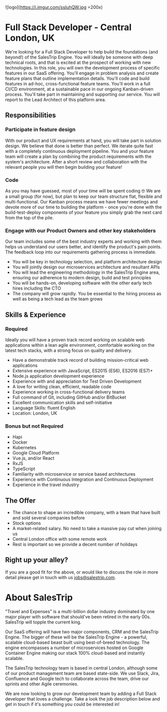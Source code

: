 ![logo](https://i.imgur.com/ssIuhQW.jpg =200x)

# Full Stack Developer - Central London, UK
We're looking for a Full Stack Developer to help build the foundations (and beyond!) of the SalesTrip Engine. You will ideally be someone with deep technical roots, and that is excited at the prospect of working with new technologies. In this role, you will own the development process of specific features in our SaaS offering. You'll engage in problem analysis and create feature plans that outline implementation details. You'll code and build features in ad-hoc, cross-functional feature teams. You'll work in a full CI/CD environment, at a sustainable pace in our ongoing Kanban-driven process. You'll take part in maintaining and supporting our service. You will report to the Lead Architect of this platform area.

## Responsibilities
### Participate in feature design
With our product and UX requirements at hand, you will take part in solution design. We believe that done is better than perfect. We iterate quite fast with a completely continuous deployment pipeline. You and your feature team will create a plan by combining the product requirements with the system's architecture. After a short review and collaboration with the relevant people you will then begin building your feature!

### Code
As you may have guessed, most of your time will be spent coding 🤓 We are a small group (for now), but plan to keep our team structure flat, flexible and multi-functional. Our Kanban process means we have fewer meetings and devote more of our time to building the platform - once you're done with the build-test-deploy components of your feature you simply grab the next card from the top of the pile.

### Engage with our Product Owners and other key stakeholders

Our team includes some of the best industry experts and working with them helps us understand our users better, and identify the product's pain points. The feedback loop into our requirements gathering process is immediate.

- You will be key in technology selection, and platform architecture design
- You will jointly design our microservices architecture and resultant APIs
- You will lead the engineering methodology in the SalesTrip Engine area, ensuring our adherence to modern design, build and test principles
- You will be hands-on, developing software with the other early tech hires including the CTO
- The company will grow rapidly. You be essential to the hiring process as well as being a tech lead as the team grows

## Skills & Experience
### Required

Ideally you will have a proven track record working on scalable web applications within a lean agile environment, comfortable working on the latest tech stacks, with a strong focus on quality and delivery.

- Have a demonstrable track record of building mission-critical web applications
- Extensive experience with JavaScript, ES2015 (ES6), ES2016 (ES7)+
- Node.js application development experience
- Experience with and appreciation for Test Driven Development
- A love for writing clean, efficient, readable code
- Experience working in cross-functional delivery teams
- Full command of Git, including GitHub and/or BitBucket
- Excellent communication skills and self-initiative
- Language Skills: fluent English
- Location: London, UK

### Bonus but not Required
- Hapi
- Docker
- Kubernetes
- Google Cloud Platform
- Vue.js, and/or React
- RxJS
- TypeScript
- Familiarity with microservice or service based architectures
- Experience with Continuous Integration and Continuous Deployment
- Experience in the travel industry

## The Offer
- The chance to shape an incredible company, with a team that have built and sold several companies before
- Stock options
- A market-related salary. No need to take a massive pay cut when joining us
- Central London office with some remote work
- Rest is important so we provide a decent number of holidays

## Right up your alley?
If you are a good fit for the above, or would like to discuss the role in more detail please get in touch with us [jobs@salestrip.com](mailto:jobs@salestrip.com).

# About SalesTrip
"Travel and Expenses" is a multi-billion dollar industry dominated by one major player with software that should've been retired in the early 00s. SalesTrip will topple the current king.

Our SaaS offering will have two major components, CRM and the SalesTrip Engine. The bigger of these will be the SalesTrip Engine - a powerful, scalable cloud-based beast built using best-of-breed technology. The engine encompasses a number of microservices hosted on Google Container Engine making our stack 100% cloud-based and instantly scalable.

The SalesTrip technology team is based in central London, although some of our product management team are based state-side. We use Slack, Jira, Confluence and Google tech to collaborate across the team, drive our sprints and other Agile ceremonies.

We are now looking to grow our development team by adding a Full Stack developer that loves a challenge. Take a look the job description below and get in touch if it's something you could be interested in!
